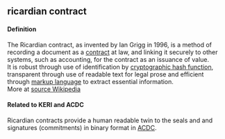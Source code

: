 ## ricardian contract

<h4>Definition</h4><p>The Ricardian contract, as invented by Ian Grigg in 1996, is a method of recording a document as a <a href="https://en.wikipedia.org/wiki/Contract">contract</a> at law, and linking it securely to other systems, such as accounting, for the contract as an issuance of value.<br>It is robust through use of identification by <a href="https://en.wikipedia.org/wiki/Cryptographic_hash_function">cryptographic hash function</a>, transparent through use of readable text for legal prose and efficient through <a href="https://en.wikipedia.org/wiki/Markup_language">markup language</a> to extract essential information.<br>More at <a href="https://en.wikipedia.org/wiki/Ricardian_contract">source Wikipedia</a></p><h4>Related to KERI and ACDC</h4><p>Ricardian contracts provide a human readable twin to the seals and and signatures (commitments) in binary format in <a href="ACDC">ACDC</a>.</p>

